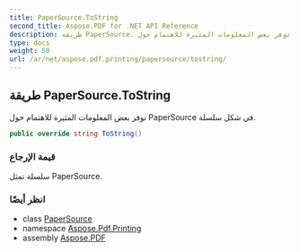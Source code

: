 ```yaml
---
title: PaperSource.ToString
second_title: Aspose.PDF for .NET API Reference
description: طريقة PaperSource. توفر بعض المعلومات المثيرة للاهتمام حول PaperSource في شكل سلسلة
type: docs
weight: 50
url: /ar/net/aspose.pdf.printing/papersource/tostring/
---
```

## طريقة PaperSource.ToString

توفر بعض المعلومات المثيرة للاهتمام حول PaperSource في شكل سلسلة.

```csharp
public override string ToString()
```

### قيمة الإرجاع

سلسلة تمثل PaperSource.

### انظر أيضًا

* class [PaperSource](../)
* namespace [Aspose.Pdf.Printing](../../../aspose.pdf.printing/)
* assembly [Aspose.PDF](../../../)